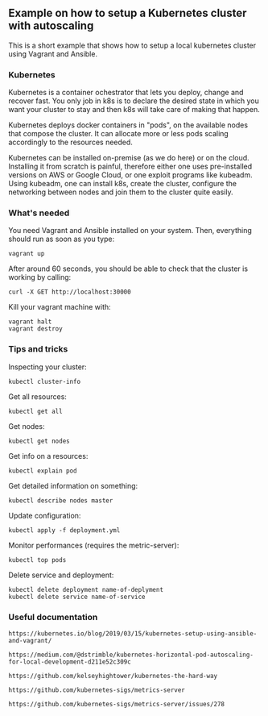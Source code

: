 ## Example on how to setup a Kubernetes cluster with autoscaling

This is a short example that shows how to setup a local kubernetes cluster using Vagrant and Ansible.

### Kubernetes

Kubernetes is a container ochestrator that lets you deploy, change and recover fast. You only job in k8s
is to declare the desired state in which you want your cluster to stay and then k8s will take care
of making that happen.

Kubernetes deploys docker containers in "pods", on the available nodes that compose the cluster.
It can allocate more or less pods scaling accordingly to the resources needed.

Kubernetes can be installed on-premise (as we do here) or on the cloud. Installing it from scratch is painful, therefore either one uses pre-installed versions on AWS or Google Cloud, or one exploit programs 
like kubeadm. Using kubeadm, one can install k8s, create the cluster, configure the networking between nodes and join them to the cluster quite easily.

### What's needed

You need Vagrant and Ansible installed on your system. Then, everything should run as soon as you type:

````
vagrant up
````

After around 60 seconds, you should be able to check that the cluster is working by calling:

````
curl -X GET http://localhost:30000 
````

Kill your vagrant machine with:

````
vagrant halt
vagrant destroy
````

### Tips and tricks

Inspecting your cluster:

````
kubectl cluster-info
````

Get all resources:

````
kubectl get all
````

Get nodes:

````
kubectl get nodes
````

Get info on a resources:

````
kubectl explain pod
````

Get detailed information on something:

````
kubectl describe nodes master
````

Update configuration:

````
kubectl apply -f deployment.yml
````

Monitor performances (requires the metric-server):

````
kubectl top pods
````

Delete service and deployment:

````
kubectl delete deployment name-of-deplyment
kubectl delete service name-of-service
````


### Useful documentation

````
https://kubernetes.io/blog/2019/03/15/kubernetes-setup-using-ansible-and-vagrant/

https://medium.com/@dstrimble/kubernetes-horizontal-pod-autoscaling-for-local-development-d211e52c309c

https://github.com/kelseyhightower/kubernetes-the-hard-way

https://github.com/kubernetes-sigs/metrics-server

https://github.com/kubernetes-sigs/metrics-server/issues/278
````
